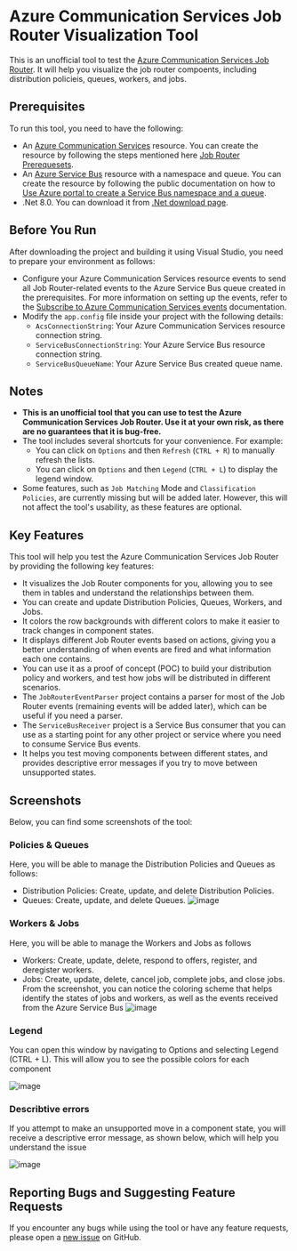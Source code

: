 # Azure Communication Services Job Router Visualization Tool
This is an unofficial tool to test the [Azure Communication Services Job Router](https://learn.microsoft.com/en-us/azure/communication-services/concepts/router/concepts). It will help you visualize the job router compoents, including distribution policieis, queues, workers, and jobs.


## Prerequisites
To run this tool, you need to have the following:
+ An [Azure Communication Services](https://learn.microsoft.com/en-us/azure/communication-services/overview) resource. You can create the resource by following the steps mentioned here [Job Router Prerequesets](https://learn.microsoft.com/en-us/azure/communication-services/quickstarts/router/get-started-router?pivots=programming-language-csharp#prerequisites).
+ An [Azure Service Bus](https://learn.microsoft.com/en-us/azure/service-bus-messaging/service-bus-messaging-overview) resource with a namespace and queue. You can create the resource by following the public documentation on how to [Use Azure portal to create a Service Bus namespace and a queue](https://learn.microsoft.com/en-us/azure/service-bus-messaging/service-bus-quickstart-portal).
+ .Net 8.0. You can download it from [.Net download page](https://dotnet.microsoft.com/en-us/download/dotnet).


## Before You Run
After downloading the project and building it using Visual Studio, you need to prepare your environment as follows:
+ Configure your Azure Communication Services resource events to send all Job Router-related events to the Azure Service Bus queue created in the prerequisites. For more information on setting up the events, refer to the [Subscribe to Azure Communication Services events](https://learn.microsoft.com/en-us/azure/communication-services/quickstarts/events/subscribe-to-events?pivots=platform-azp) documentation.
+ Modify the `app.config` file inside your project with the following details:
    + `AcsConnectionString`: Your Azure Communication Services resource connection string.
    + `ServiceBusConnectionString`: Your Azure Service Bus resource connection string.
    + `ServiceBusQueueName`: Your Azure Service Bus created queue name.

 
## Notes
+ **This is an unofficial tool that you can use to test the Azure Communication Services Job Router. Use it at your own risk, as there are no guarantees that it is bug-free.**
+ The tool includes several shortcuts for your convenience. For example:
    + You can click on `Options` and then `Refresh` (`CTRL + R`) to manually refresh the lists.
    + You can click on `Options` and then `Legend` (`CTRL + L`) to display the legend window.
+ Some features, such as `Job Matching` Mode and `Classification Policies`, are currently missing but will be added later. However, this will not affect the tool's usability, as these features are optional.


## Key Features
This tool will help you test the Azure Communication Services Job Router by providing the following key features:
+ It visualizes the Job Router components for you, allowing you to see them in tables and understand the relationships between them.
+ You can create and update Distribution Policies, Queues, Workers, and Jobs.
+ It colors the row backgrounds with different colors to make it easier to track changes in component states.
+ It displays different Job Router events based on actions, giving you a better understanding of when events are fired and what information each one contains.
+ You can use it as a proof of concept (POC) to build your distribution policy and workers, and test how jobs will be distributed in different scenarios.
+ The `JobRouterEventParser` project contains a parser for most of the Job Router events (remaining events will be added later), which can be useful if you need a parser.
+ The `ServiceBusReceiver` project is a Service Bus consumer that you can use as a starting point for any other project or service where you need to consume Service Bus events.
+ It helps you test moving components between different states, and provides descriptive error messages if you try to move between unsupported states.


## Screenshots
Below, you can find some screenshots of the tool:
### Policies & Queues
Here, you will be able to manage the Distribution Policies and Queues as follows:
+ Distribution Policies: Create, update, and delete Distribution Policies.
+ Queues: Create, update, and delete Queues.
![image](https://github.com/user-attachments/assets/b7dce367-dee1-4369-8be3-6b180247876c)

### Workers & Jobs
Here, you will be able to manage the Workers and Jobs as follows
+ Workers: Create, update, delete, respond to offers, register, and deregister workers.
+ Jobs: Create, update, delete, cancel job, complete jobs, and close jobs.
From the screenshot, you can notice the coloring scheme that helps identify the states of jobs and workers, as well as the events received from the Azure Service Bus
![image](https://github.com/user-attachments/assets/1b015184-e5bc-47b7-b2ed-bb9e1da57467)

### Legend
You can open this window by navigating to Options and selecting Legend (CTRL + L). This will allow you to see the possible colors for each component

![image](https://github.com/user-attachments/assets/793cc0f1-739c-4b46-973d-270d284744b2)

### Describtive errors
If you attempt to make an unsupported move in a component state, you will receive a descriptive error message, as shown below, which will help you understand the issue

![image](https://github.com/user-attachments/assets/c79bf7e4-1d74-4a28-9b3a-7f07387700c8)


## Reporting Bugs and Suggesting Feature Requests
If you encounter any bugs while using the tool or have any feature requests, please open a [new issue](https://github.com/ealmuneyeer/AzureCommunicationServicesJobRouter/issues/new) on GitHub.
